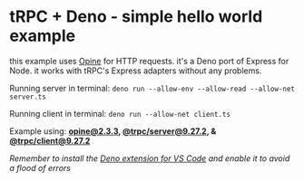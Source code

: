 # tRPC + Deno - simple hello world example

this example uses [Opine](https://github.com/cmorten/opine) for HTTP requests. it's a Deno port of Express for Node. it works with tRPC's Express adapters without any problems.

Running server in terminal: ```deno run --allow-env --allow-read --allow-net server.ts```

Running client in terminal: ```deno run --allow-net client.ts```

Example using: **[opine@2.3.3](https://deno.land/x/opine@2.3.3), [@trpc/server@9.27.2](https://esm.sh/@trpc/server@9.27.2), & [@trpc/client@9.27.2](https://esm.sh/@trpc/client@9.27.2)**

*Remember to install the [Deno extension for VS Code](https://marketplace.visualstudio.com/items?itemName=denoland.vscode-deno) and enable it to avoid a flood of errors*
